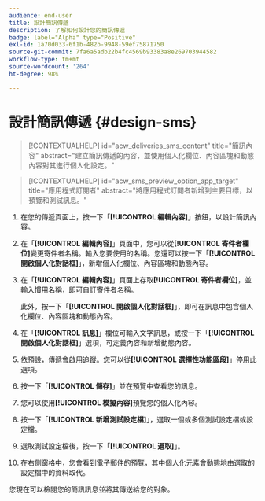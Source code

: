 ```yaml
---
audience: end-user
title: 設計簡訊傳遞
description: 了解如何設計您的簡訊傳遞
badge: label="Alpha" type="Positive"
exl-id: 1a70d033-6f1b-482b-9948-59ef75871750
source-git-commit: 7fa6a5adb22b4fc4569b93383a8e269703944582
workflow-type: tm+mt
source-wordcount: '264'
ht-degree: 98%

---
```


# 設計簡訊傳遞 {#design-sms}

>[!CONTEXTUALHELP]
>id="acw_deliveries_sms_content"
>title="簡訊內容"
>abstract="建立簡訊傳遞的內容，並使用個人化欄位、內容區塊和動態內容對其進行個人化設定。"

>[!CONTEXTUALHELP]
>id="acw_sms_preview_option_app_target"
>title="應用程式訂閱者"
>abstract="將應用程式訂閱者新增到主要目標，以預覽和測試訊息。"

1. 在您的傳遞頁面上，按一下「**[!UICONTROL 編輯內容]**」按鈕，以設計簡訊內容。

1. 在「**[!UICONTROL 編輯內容]**」頁面中，您可以從&#x200B;**[!UICONTROL 寄件者欄位]**&#x200B;變更寄件者名稱。輸入您要使用的名稱。您還可以按一下「**[!UICONTROL 開啟個人化對話框]**」，新增個人化欄位、內容區塊和動態內容。

1. 在「**[!UICONTROL 編輯內容]**」頁面上存取&#x200B;**[!UICONTROL 寄件者欄位]**，並輸入慣用名稱，即可自訂寄件者名稱。

   此外，按一下「**[!UICONTROL 開啟個人化對話框]**」，即可在訊息中包含個人化欄位、內容區塊和動態內容。

1. 在「**[!UICONTROL 訊息]**」欄位可輸入文字訊息，或按一下「**[!UICONTROL 開啟個人化對話框]**」選項，可定義內容和新增動態內容。

1. 依預設，傳遞會啟用追蹤。您可以從&#x200B;**[!UICONTROL 選擇性功能區段]**」停用此選項。

1. 按一下「**[!UICONTROL 儲存]**」並在預覽中查看您的訊息。

1. 您可以使用&#x200B;**[!UICONTROL 模擬內容]**&#x200B;預覽您的個人化內容。

1. 按一下「**[!UICONTROL 新增測試設定檔]**」，選取一個或多個測試設定檔或設定檔。

1. 選取測試設定檔後，按一下「**[!UICONTROL 選取]**」。

1. 在右側窗格中，您會看到電子郵件的預覽，其中個人化元素會動態地由選取的設定檔中的資料取代。

您現在可以檢閱您的簡訊訊息並將其傳送給您的對象。

